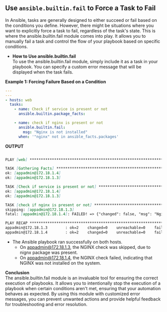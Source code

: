 ## Use `ansible.builtin.fail` to Force a Task to Fail

In Ansible, tasks are generally designed to either succeed or fail based on the conditions you define. However, there might be situations where you want to explicitly force a task to fail, regardless of the task's state. This is where the ansible.builtin.fail module comes into play. It allows you to manually fail a task and control the flow of your playbook based on specific conditions.

- **How to Use ansible.builtin.fail**   
To use the ansible.builtin.fail module, simply include it as a task in your playbook. You can specify a custom error message that will be displayed when the task fails.

**Example 1: Forcing Failure Based on a Condition**

```yaml
---
---
- hosts: web
  tasks:
    - name: Check if service is present or not
      ansible.builtin.package_facts:

    - name: check if nginx is present or not
      ansible.builtin.fail:
        msg: "Nginx is not installed"
      when: '"nginx" not in ansible_facts.packages'
```

**OUTPUT**

```markdown

PLAY [web] *******************************************************************************************************************

TASK [Gathering Facts] *******************************************************************************************************
ok: [appadmin@172.18.1.4]
ok: [appadmin@172.18.1.3]

TASK [Check if service is present or not] ************************************************************************************
ok: [appadmin@172.18.1.4]
ok: [appadmin@172.18.1.3]

TASK [check if nginx is present or not] **************************************************************************************
skipping: [appadmin@172.18.1.3]
fatal: [appadmin@172.18.1.4]: FAILED! => {"changed": false, "msg": "Nginx is not installed"}

PLAY RECAP *******************************************************************************************************************
appadmin@172.18.1.3        : ok=2    changed=0    unreachable=0    failed=0    skipped=1    rescued=0    ignored=0
appadmin@172.18.1.4        : ok=2    changed=0    unreachable=0    failed=1    skipped=0    rescued=0    ignored=0
```

- The Ansible playbook ran successfully on both hosts.
    - On appadmin@172.18.1.3, the NGINX check was skipped, due to nignx package was present.
    - On appadmin@172.18.1.4, the NGINX check failed, indicating that NGINX was not installed on the system.

**Conclusion**   
The ansible.builtin.fail module is an invaluable tool for ensuring the correct execution of playbooks. It allows you to intentionally stop the execution of a playbook when certain conditions aren't met, ensuring that your automation behaves as expected. By using this module with customized error messages, you can prevent unwanted actions and provide helpful feedback for troubleshooting and error resolution.



